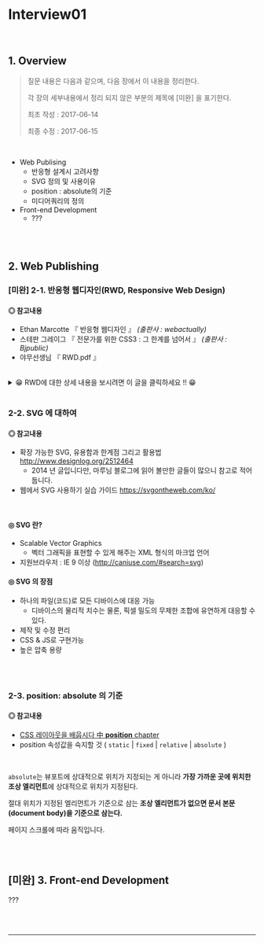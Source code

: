 # Interview01



<br>



## 1. Overview

> 질문 내용은 다음과 같으며, 다음 장에서 이 내용을 정리한다. 
>
> 각 장의 세부내용에서 정리 되지 않은 부분의 제목에 [미완] 을 표기한다.
>
> 최초 작성 : 2017-06-14
>
> 최종 수정 : 2017-06-15

<br>

* Web Publising
  * 반응형 설계시 고려사항
  * SVG 정의 및 사용이유
  * position : absolute의 기준
  * 미디어쿼리의 정의
* Front-end Development
  * ???




<br><br>



## 2. Web Publishing



### [미완] 2-1. 반응형 웹디자인(RWD, Responsive Web Design)

#### **◎ 참고내용**

* Ethan Marcotte 『 반응형 웹디자인 』 _(출판사 : webactually)_
* 스테판 그레이그 『 전문가를 위한 CSS3 : 그 한계를 넘어서 』 _(출판사 : Bjpublic)_
* 야무선생님  『 RWD.pdf 』




<br>

<details>

​<summary> :grin: RWD에 대한 상세 내용을 보시려면 이 글을 클릭하세요 !! :grin: </summary>


#### ◎ 반응형 웹디자인이란

* 웹 사이트가 어떤 상황에 처하든지 감각적으로 반응할 수 있게 하는 기술과 그에 따르는 아이디어를 종합하여 정의한 개념
* 사용자의 환경(스크린 사이즈, 플랫폼, 회전 방향 등)을 고려하여 응답할 수 있도록 제작하는 것


<br>



#### ◎ 반응형 웹디자인의 세 가지 핵심 요소

> Ethan Marcotte

* **유동적 레이아웃**(fluid layout)이 대부분의 역할을 한다.
  * 필요에 따라 레이아웃이 어느 정도까지 늘어나거나 줄어들 수 있게 한다.
  * 고정된 픽셀 너비가 아니라 백분율에 기반한 값을 사용한다.
  * 즉, 요소들이 여유공간을 근거로 너비가 조정된다.
* 유동적 레이아웃은 레이아웃이 완전히 흐트러지지 않는 선에서 최대한 줄이거나 늘릴 수 있다.
  * **미디어 쿼리**를 통해 여러 가지 스크린 너비에 맞추어 별도의 CSS 규칙을 적용할 수 있다.
* **Flexible Image** 가 필요하다.
  * 유동적 레이아웃에 사용되는 이미지는 스크린의 너비에 맞게 자체적으로 줄일 수 있어야 한다.
  * 플렉스 이미지는 `max-width: 100%`를 모든 이미지에 부여하여 간단히 만들 수 있다.
  * 이 설정은 이미지들이 컨테이너보다 더 커지지 않게 하고 이미지 실제 치수보다 더 확장되지 않게 한다.




<br>


#### ◎ [미완] 반응형 웹디자인 고려사항

##### a) RWD.pdf  내용 체크

> 정리 필요

* 콘텐츠 전략 (Content strategy)
* 유연한 그리드 레이아웃 (Flexible grid layout)
* 유연한 이미지 / 미디어 (Flexible images and media)
* 디바이스 픽셀 밀도 (Device Pixel Density)
* 중단점 / 미디어 쿼리 (Breakpoint and Media queries)




<br>


#### ◎ 미디어쿼리

* 미디어쿼리는 각 디바이스 환경을 식별하는 조건 처리 구문으로 CSS3에서 정식 지원

* 설계된 중단점(Breakpoint)에 맞는 최적화된 뷰 디자인을 구현할 수 있다.

* 지원브라우저 : IE 9 이상 (http://caniuse.com/#feat=css-media-resolution)

* 허용되는 미디어 **type**

  * screen 화면
  * print 프린트
  * aural 청각
  * braille 점자
  * handheld 핸드헬드
  * projection 투영
  * tty 텔레타이프라이터
  * tv 텔리비젼
  * embossed 양각
  * speech 음성
  * all

* 미디어 타입 not 은 분명하게 명시되어야 하고, all 키워드는 기본값으로 쿼리에 적용된다.

* 허용되는 미디어 특성

  *  width
  *  height
  *  device-width
  *  device-height
  *  orientation
  *  aspect-ratio
  *  device-aspect-ratio
  *  color
  *  color-iindex
  *  monochrome
  *  resolution
  *  scan
  *  grid

* 조건 연결

  * and
  * or
    * or 연산자 대신 컴마( `,` )를 대신 사용할 수 있다.

* 명시된 조건이 참의 반대인 거짓인지를 테스트하려면 쿼리의 시작부분에 not 키워드를 사용할 수 있다.

* ex

  ```css
  @media screen and (min-width: 350px) and (orientation: portrait), print {
    .exm-box {color: #101010;}
  }
  ```

  * **해석**

    > 매체가 웹 사이트를 보는 데 스크린을 사용하고 있고, 현재 화면 너비(뷰포트)가 적어도 350px 이며 기기의 방향은 세로(초상화처럼 가로보다 세로가 긴 스타일)라면 이 스타일을 적용할 것.
    >
    > 컴마를 사용한 것은 이 스타일이 프린트에 사용될 수 있지만 앞부분의 쿼리가 참이 되는데 반드시 필요한 조건은 아니라는 뜻이다.

  ​


</details>



<br>

### 2-2. SVG 에 대하여

#### **◎ 참고내용**

- 확장 가능한 SVG, 유용함과 한계점 그리고 활용법 http://www.designlog.org/2512464
  - 2014 년 글입니다만, 마루님 블로그에 읽어 볼만한 글들이 많으니 참고로 적어 둡니다.
- 웹에서 SVG 사용하기 실습 가이드 https://svgontheweb.com/ko/




<br>

#### ◎ SVG 란?

* Scalable Vector Graphics
  * 벡터 그래픽을 표현할 수 있게 해주는 XML 형식의 마크업 언어
* 지원브라우저 : IE 9 이상 (http://caniuse.com/#search=svg)



#### ◎ SVG 의 장점

* 하나의 파일(코드)로 모든 디바이스에 대응 가능
  * 디바이스의 물리적 치수는 물론, 픽셀 밀도의 무제한 조합에 유연하게 대응할 수 있다.
* 제작 및 수정 편리
* CSS & JS로 구현가능
* 높은 압축 용량



<br><br>



### 2-3. position: absolute 의 기준

#### **◎ 참고내용**

* [CSS 레이아웃을 배웁시다 中 **position** chapter](http://ko.learnlayout.com/position.html)
* position 속성값을 숙지할 것 ( `static` | `fixed` | `relative` | `absolute` )


<br>


`absolute`는 뷰포트에 상대적으로 위치가 지정되는 게 아니라 **가장 가까운 곳에 위치한 조상 엘리먼트**에 상대적으로 위치가 지정된다.

절대 위치가 지정된 엘리먼트가 기준으로 삼는 **조상 엘리먼트가 없으면 문서 본문(document body)을 기준으로 삼는다.** 

페이지 스크롤에 따라 움직입니다. 



<br><br>



## [미완] 3. Front-end  Development



???







<br><br>



------

<br>



